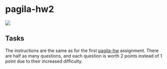 # pagila-hw2
[![](https://github.com/hfaara18/pagila-hw2/actions/workflows/tests.yml/badge.svg)](https://github.com/hfaara18/pagila-hw2/actions?query=workflow%3Atests)

## Tasks

The instructions are the same as for the first [pagila-hw](https://github.com/mickizbicki/pagila-hw) assignment.
There are half as many questions, and each question is worth 2 points instead of 1 point due to their increased difficulty.
